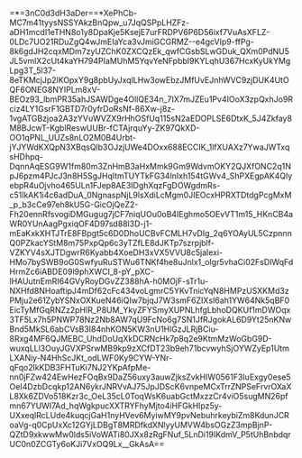 =*=3nC0d3dH3aDer==*XePhCb-MC7m41tyysNSSYAkzBnQpw_u7JqQSPpLHZFz-aDH1mcdI1eTHN8o1y8DpaKje5KsejE7urFRDPV6P6D56ixf7VuAsXFLZ-0LDc7UO21RDuZgQ4wJmEIaYca3vJmiGCGRMZ--e4gcVIp9-ffPg-8k6gdJH2cqxMDm7zyUZChK0ZXCQzEk_qwfCGsbSLwGDuk_QXm0PdNU5JL5vmlX2cUt4kaYH794PIaMUhM5YqvYeNFpbbI9KYLqhU367HcxKyUkYMgLpg3T_5l37-8eTKMcjJp2lKOpxY9g8pbUyJxqlLHw3owEbzJMfUvEJnhWVC9zjDUK4UtOQF6ONEG8NYIPLm8xV-BEOz93_lbmPR35ahJSAWDge4OllQE34n_7IX7mJZEu1Pv4IOoX3zpQxhJo9Rciz4LY1GsrF1GBTD7r0yfrDoRsNf-86Xw-j8z-1vgATGBzjoa2A3zYVuWVZX9rHhOSfUq115sN2aEDOPLSE6DtxK_5J4Zkfay8M8BJcwT-KgblReswUUBr-fCTAjrquYy-ZK97QkXD-OO1qPNL_UUZs8nLO2M0B4Urbt-jYJYWdKXQpN3XBqsQlb3OJzjUWe4DOxx688ECCIK_1lfXUAXz7YwaJWTxqsHDhpq-DqnnAqESG9W1fm80m3ZnHmB3aHxMmk9Gm9WdvmOKY2QJXfONC2q1NpJ6pzm4PJcJ3n8H5SgJHqltmTUYTkFG34lnIxh154tGWv4_ShPXEgpAK4QlyebpR4uOjvho465ULn1FJep8AE3IDghXqzFgDOWgdmRs-c51lkAK1i4c6adDuA_0NgnaspNjL9lsXdiLcMgm0JIEOcxHPRXTDtdgPcgMxM_p_b3cCe97eh8kU5G-GicOjQeZ2-Fh20ennRfsvogiDMGugug7jCF7niqUOu0oB4IEghmo5OEvVT1m15_HKnCB4aWR0YUnAagPgxiqOF4D97sd88l3D-j1-mEaKxkXHTJTrE8FBpgt5c6D0DhoUCBvFCMLH7vDIg_2q6YOAyUL5CzpnnnQ0PZkacYStM8m75PxpQp6c3yTZfLE8dJKTp7szrpjblf-VZKYV4sXJTDgwrR6Kyabb4XoeDH3xVX5VVU8c5jalexi-HMo7bySWB9oG0SwfyuRuSTWu6TNKf4he8uJnlx1_oIgr5vhaCi02FsDIWqFdHrmZc6iABDE09l9phXWCI_8-pY_pXC-lHAUutnEmRI64GVyRoyDGvZZ388hA-h0MOjF-sTr1u-NXHfd8NHoaftipJ4mDf62cFc434voLgmrC5YKvTnicYqN8HMPzUSXKMd3zPMju2e61ZybYSNxOXKueN46iQIw7bjqJ7W3smF6ZIXsI6ah1YW64Nk5qBF0EicTyMfGqRNZz2pHlR_P8UM_YkyZFYSmyXUPNLhfgLbhoDQKUf1mDWOqx3TF5Lx7h5PNWP78Nz2Nb8AW7qU9FcNo6g7SN1JfRJgokAL6D9Yt25nKNwBnd5MkSL6abCVsB3I84nhKON5KW3nU1HlGzJLRjBCiu-8Rxg4MF6QJMEBC_UhdDoUqXkDCRNcHk7p8q2e9KtmMzWoGbG9D-wuxqLLl3OuyJGVXPSrwMB9kp9zXCfDT23b9eh71bcvwyhSjOYWZyEp1UtmLXANiy-N4HhScJKt_odLWF0Ky9CYW-YNr-qFqo2lkKDB3FHTuKi7NJ2YKpAfpMe-nn0jFZw424EwHezFOqBx9DaZ56uxy3auwZjksZvkHIW0561F3IuExgy0ese5OeI4DzbDcqkp12AN6ykrJNRVvAJ75JpJDScK6vnpeMCxTrrZNPSeFrvrOXaXL8Xk6ZDVo518Kzr3c_OeL35cL0ToqWsK6uabGctMxzzCr4viO5sugMN26pfmn67YUWI7Ad_hqWgkpucXXTRYFhyMjto4iHFGkHIpz5y-UXxeqlRcLUde4kuqcjGaH1nyHVev6MyiwMY9pvNebuhrkeybiZm8KdunJCRoaVg-q0CpUxXc12GYjLDBgT8MRDfkdXNlyyUMVW4bsOGzZ3mpBjnP-QZtD9xkwwMw0lds5iVoWATi80JXx8zRgFNuf_5LnDi19IKdmV_P5tUhBnbdqrUC0n0ZCGTy6oKJi7VxOQ9Lx__GkAsA==